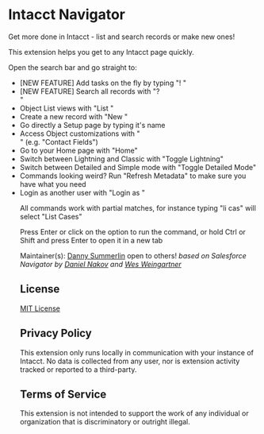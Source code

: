# Intacct Navigator

Get more done in Intacct - list and search records or make new ones!

This extension helps you get to any Intacct page quickly.

Open the search bar and go straight to:
- [NEW FEATURE] Add tasks on the fly by typing "! <your task>"
- [NEW FEATURE] Search all records with "? <search terms>"
- Object List views with "List <Object>"
- Create a new record with "New <Object>"
- Go directly a Setup page by typing it's name
- Access Object customizations with "<Object> <Section>" (e.g. "Contact Fields")
- Go to your Home page with "Home"
- Switch between Lightning and Classic with "Toggle Lightning"
- Switch between Detailed and Simple mode with "Toggle Detailed Mode"
- Commands looking weird? Run "Refresh Metadata" to make sure you have what you need
- Login as another user with "Login as <partial match of username>"

All commands work with partial matches, for instance typing "li cas" will select "List Cases"

Press Enter or click on the option to run the command, or hold Ctrl or Shift and press Enter to open it in a new tab

Maintainer(s):
[Danny Summerlin](http://summerlin.co)
open to others!
_based on Salesforce Navigator by [Daniel Nakov](https://twitter.com/dnak0v) and [Wes Weingartner](https://twitter.com/wes1278)_

## License
[MIT License](http://en.wikipedia.org/wiki/MIT_License)

## Privacy Policy
This extension only runs locally in communication with your instance of Intacct. No data is collected from any user, nor is extension activity tracked or reported to a third-party.

## Terms of Service
This extension is not intended to support the work of any individual or organization that is discriminatory or outright illegal.